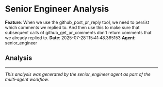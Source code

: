 # Senior Engineer Analysis

**Feature**: When we use the github_post_pr_reply tool, we need to persist which comments we replied to. And then use this to make sure that subsequent calls of github_get_pr_comments don't return comments that we already replied to.
**Date**: 2025-07-28T15:41:48.365153
**Agent**: senior_engineer

## Analysis



---
*This analysis was generated by the senior_engineer agent as part of the multi-agent workflow.*
